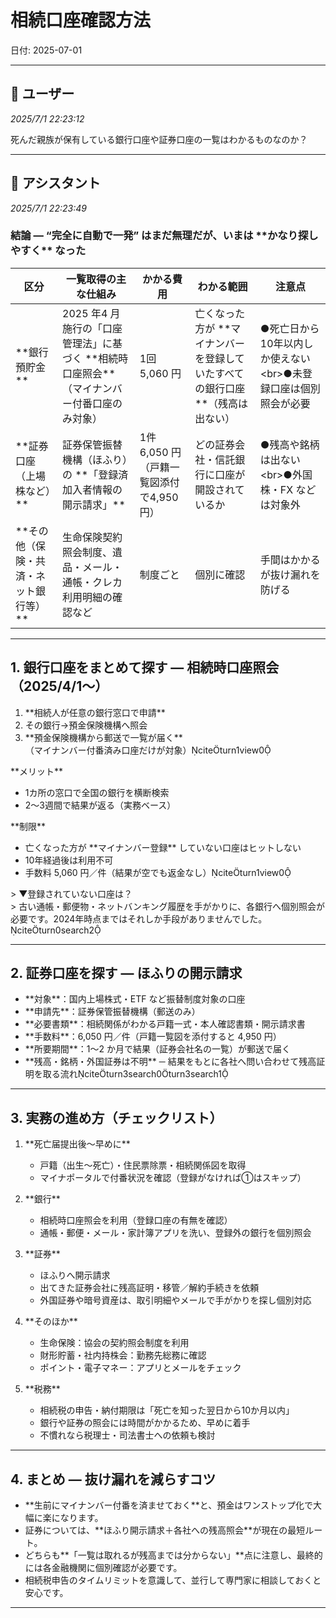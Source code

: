 # 相続口座確認方法

日付: 2025-07-01

---

## 👤 ユーザー
*2025/7/1 22:23:12*

死んだ親族が保有している銀行口座や証券口座の一覧はわかるものなのか？

---

## 🤖 アシスタント
*2025/7/1 22:23:49*

### 結論 ― “完全に自動で一発” はまだ無理だが、いまは \*\*かなり探しやすく\*\* なった  

| 区分 | 一覧取得の主な仕組み | かかる費用 | わかる範囲 | 注意点 |
|------|-----------------------|-------------|-------------|---------|
| \*\*銀行預貯金\*\* | 2025 年4 月施行の「口座管理法」に基づく \*\*相続時口座照会\*\*（マイナンバー付番口座のみ対象） | 1回 5,060 円 | 亡くなった方が \*\*マイナンバーを登録していたすべての銀行口座\*\*（残高は出ない） | ●死亡日から10年以内しか使えない&lt;br&gt;●未登録口座は個別照会が必要 | 
| \*\*証券口座（上場株など）\*\* | 証券保管振替機構（ほふり）の \*\*「登録済加入者情報の開示請求」\*\* | 1件 6,050 円（戸籍一覧図添付で4,950 円） | どの証券会社・信託銀行に口座が開設されているか | ●残高や銘柄は出ない&lt;br&gt;●外国株・FX などは対象外 |
| \*\*その他（保険・共済・ネット銀行等）\*\* | 生命保険契約照会制度、遺品・メール・通帳・クレカ利用明細の確認など | 制度ごと | 個別に確認 | 手間はかかるが抜け漏れを防げる |

---

## 1. 銀行口座をまとめて探す ― 相続時口座照会（2025/4/1〜）

1. \*\*相続人が任意の銀行窓口で申請\*\*  
2. その銀行→預金保険機構へ照会  
3. \*\*預金保険機構から郵送で一覧が届く\*\*  
   （マイナンバー付番済み口座だけが対象）citeturn1view0

\*\*メリット\*\*

- 1カ所の窓口で全国の銀行を横断検索  
- 2〜3週間で結果が返る（実務ベース）

\*\*制限\*\*

- 亡くなった方が \*\*マイナンバー登録\*\* していない口座はヒットしない  
- 10年経過後は利用不可  
- 手数料 5,060 円／件（結果が空でも返金なし）citeturn1view0

&gt; ▼登録されていない口座は？  
&gt; 古い通帳・郵便物・ネットバンキング履歴を手がかりに、各銀行へ個別照会が必要です。2024年時点まではそれしか手段がありませんでした。citeturn0search2

---

## 2. 証券口座を探す ― ほふりの開示請求

- \*\*対象\*\*：国内上場株式・ETF など振替制度対象の口座  
- \*\*申請先\*\*：証券保管振替機構（郵送のみ）  
- \*\*必要書類\*\*：相続関係がわかる戸籍一式・本人確認書類・開示請求書  
- \*\*手数料\*\*：6,050 円／件（戸籍一覧図を添付すると 4,950 円）  
- \*\*所要期間\*\*：1〜2 か月で結果（証券会社名の一覧）が郵送で届く  
- \*\*残高・銘柄・外国証券は不明\*\* ─ 結果をもとに各社へ問い合わせて残高証明を取る流れciteturn3search0turn3search1

---

## 3. 実務の進め方（チェックリスト）

1. \*\*死亡届提出後〜早めに\*\*  
   - 戸籍（出生〜死亡）・住民票除票・相続関係図を取得  
   - マイナポータルで付番状況を確認（登録がなければ①はスキップ）  

2. \*\*銀行\*\*  
   - 相続時口座照会を利用（登録口座の有無を確認）  
   - 通帳・郵便・メール・家計簿アプリを洗い、登録外の銀行を個別照会  

3. \*\*証券\*\*  
   - ほふりへ開示請求  
   - 出てきた証券会社に残高証明・移管／解約手続きを依頼  
   - 外国証券や暗号資産は、取引明細やメールで手がかりを探し個別対応  

4. \*\*そのほか\*\*  
   - 生命保険：協会の契約照会制度を利用  
   - 財形貯蓄・社内持株会：勤務先総務に確認  
   - ポイント・電子マネー：アプリとメールをチェック  

5. \*\*税務\*\*  
   - 相続税の申告・納付期限は「死亡を知った翌日から10か月以内」  
   - 銀行や証券の照会には時間がかかるため、早めに着手  
   - 不慣れなら税理士・司法書士への依頼も検討  

---

## 4. まとめ ― 抜け漏れを減らすコツ

- \*\*生前にマイナンバー付番を済ませておく\*\*と、預金はワンストップ化で大幅に楽になります。  
- 証券については、\*\*ほふり開示請求＋各社への残高照会\*\*が現在の最短ルート。  
- どちらも\*\*「一覧は取れるが残高までは分からない」\*\*点に注意し、最終的には各金融機関に個別確認が必要です。  
- 相続税申告のタイムリミットを意識して、並行して専門家に相談しておくと安心です。

---
